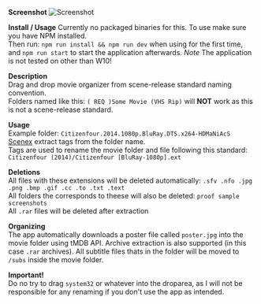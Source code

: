 **Screenshot**
![Screenshot](https://i.imgur.com/yXITBK7.png)

**Install / Usage**
Currently no packaged binaries for this. To use make sure you have NPM installed.<br>
Then run: `npm run install && npm run dev` when using for the first time, and `npm run start` to start the application afterwards. *Note* The application is not tested on other than W10! 

**Description**<br>
Drag and drop movie organizer from scene-release standard naming convention.<br>
Folders named like this: `( REQ )Some Movie (VHS Rip)` will **NOT** work as this is not a scene-release standard.

**Usage**<br>
Example folder: `Citizenfour.2014.1080p.BluRay.DTS.x264-HDMaNiAcS`<br>
[Scenex](//github.com/kaizokupuffball/scenex) extract tags from the folder name.<br>
Tags are used to rename the movie folder and file following this standard: `Citizenfour (2014)/Citizenfour [BluRay-1080p].ext`<br>

**Deletions**<br>
All files with these extensions will be deleted automatically: `.sfv .nfo .jpg .png .bmp .gif .cc .to .txt .text`<br>
All folders the corresponds to theese will also be deleted: `proof sample screenshots`<br>
All `.rar` files will be deleted after extraction

**Organizing**<br>
The app automatically downloads a poster file called `poster.jpg` into the movie folder using tMDB API.
Archive extraction is also supported (in this case `.rar` archives).
All subtitle files thats in the folder will be moved to `/subs` inside the movie folder.

**Important!**<br>
Do no try to drag `system32` or whatever into the droparea, as I will not be responsible for any renaming if you don't use the app as intended.
